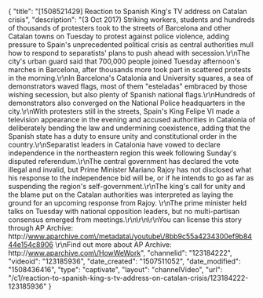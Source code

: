 {
    "title": "[1508521429] Reaction to Spanish King's TV address on Catalan crisis",
    "description": "(3 Oct 2017) Striking workers, students and hundreds of thousands of protesters took to the streets of Barcelona and other Catalan towns on Tuesday to protest against police violence, adding pressure to Spain's unprecedented political crisis as central authorities mull how to respond to separatists' plans to push ahead with secession.\r\nThe city's urban guard said that 700,000 people joined Tuesday afternoon's marches in Barcelona, after thousands more took part in scattered protests in the morning.\r\nIn Barcelona's Catalonia and University squares, a sea of demonstrators waved flags, most of them \"esteladas\" embraced by those wishing secession, but also plenty of Spanish national flags.\r\nHundreds of demonstrators also converged on the National Police headquarters in the city.\r\nWith protesters still in the streets, Spain's King Felipe VI made a television appearance in the evening and accused authorities in Catalonia of deliberately bending the law and undermining coexistence, adding that the Spanish state has a duty to ensure unity and constitutional order in the country.\r\nSeparatist leaders in Catalonia have vowed to declare independence in the northeastern region this week following Sunday's disputed referendum.\r\nThe central government has declared the vote illegal and invalid, but Prime Minister Mariano Rajoy has not disclosed what his response to the independence bid will be, or if he intends to go as far as suspending the region's self-government.\r\nThe king's call for unity and the blame put on the Catalan authorities was interpreted as laying the ground for an upcoming response from Rajoy. \r\nThe prime minister held talks on Tuesday with national opposition leaders, but no multi-partisan consensus emerged from meetings.\r\n\r\n\r\nYou can license this story through AP Archive: http:\/\/www.aparchive.com\/metadata\/youtube\/8bb9c55a4234300ef9b8444e154c8906 \r\nFind out more about AP Archive: http:\/\/www.aparchive.com\/HowWeWork",
    "channelid": "123184222",
    "videoid": "123185936",
    "date_created": "1507511052",
    "date_modified": "1508436416",
    "type": "captivate",
    "layout": "channelVideo",
    "url": "\/c1\/reaction-to-spanish-king-s-tv-address-on-catalan-crisis\/123184222-123185936"
}